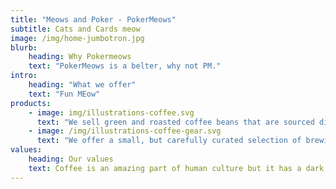 ```yaml
---
title: "Meows and Poker - PokerMeows"
subtitle: Cats and Cards meow
image: /img/home-jumbotron.jpg
blurb:
    heading: Why Pokermeows
    text: "PokerMeows is a belter, why not PM."
intro:
    heading: "What we offer"
    text: "Fun MEow"
products:
    - image: img/illustrations-coffee.svg
      text: "We sell green and roasted coffee beans that are sourced directly from independent farmers and farm cooperatives. We’re proud to offer a variety of coffee beans grown with great care for the environment and local communities. Check our post or contact us directly for current availability."
    - image: /img/illustrations-coffee-gear.svg
      text: "We offer a small, but carefully curated selection of brewing gear and tools for every taste and experience level. No matter if you roast your own beans or just bought your first french press, you’ll find a gadget to fall in love with in our shop."
values:
    heading: Our values
    text: Coffee is an amazing part of human culture but it has a dark side too – one of colonialism and mindless abuse of natural resources and human lives. We want to turn this around and return the coffee trade to the drink’s exhilarating, empowering and unifying nature.
---
```


